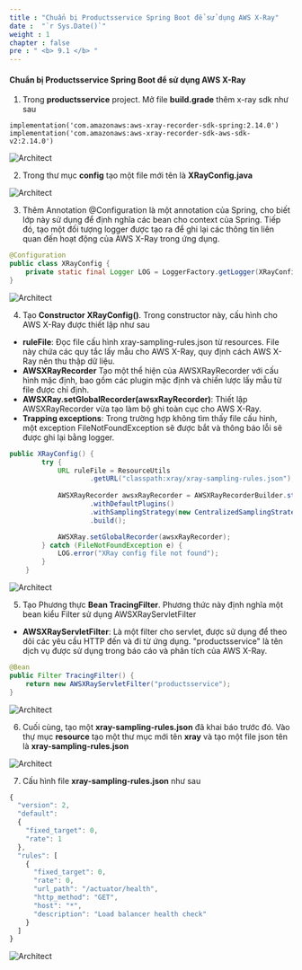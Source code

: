 ```yaml
---
title : "Chuẩn bị Productsservice Spring Boot để sử dụng AWS X-Ray"
date :  "`r Sys.Date()`" 
weight : 1
chapter : false
pre : " <b> 9.1 </b> "
---
```


#### Chuẩn bị Productsservice Spring Boot để sử dụng AWS X-Ray

1. Trong **productsservice** project. Mở file **build.grade** thêm x-ray sdk như sau

```
implementation('com.amazonaws:aws-xray-recorder-sdk-spring:2.14.0')
implementation('com.amazonaws:aws-xray-recorder-sdk-aws-sdk-v2:2.14.0')
```

![Architect](/images/9/repare/01.png/?featherlight=false&width=60pc)

2. Trong thư mục **config** tạo một file mới tên là **XRayConfig.java**

![Architect](/images/9/repare/02.png/?featherlight=false&width=60pc)


3. Thêm Annotation @Configuration là một annotation của Spring, cho biết lớp này sử dụng để định nghĩa các bean cho context của Spring. Tiếp đó, tạo một đối tượng logger được tạo ra để ghi lại các thông tin liên quan đến hoạt động của AWS X-Ray trong ứng dụng.

```java
@Configuration
public class XRayConfig {
    private static final Logger LOG = LoggerFactory.getLogger(XRayConfig.class);
}
```

![Architect](/images/9/repare/03.png/?featherlight=false&width=60pc)

4. Tạo **Constructor XRayConfig()**. Trong constructor này, cấu hình cho AWS X-Ray được thiết lập như sau
+ **ruleFile**: Đọc file cấu hình xray-sampling-rules.json từ resources. File này chứa các quy tắc lấy mẫu cho AWS X-Ray, quy định cách AWS X-Ray nên thu thập dữ liệu.
+ **AWSXRayRecorder** Tạo một thể hiện của AWSXRayRecorder với cấu hình mặc định, bao gồm các plugin mặc định và chiến lược lấy mẫu từ file được chỉ định.
+ **AWSXRay.setGlobalRecorder(awsxRayRecorder)**: Thiết lập AWSXRayRecorder vừa tạo làm bộ ghi toàn cục cho AWS X-Ray.
+ **Trapping exceptions**: Trong trường hợp không tìm thấy file cấu hình, một exception FileNotFoundException sẽ được bắt và thông báo lỗi sẽ được ghi lại bằng logger.


```java
public XRayConfig() {
        try {
            URL ruleFile = ResourceUtils
                    .getURL("classpath:xray/xray-sampling-rules.json");
            
            AWSXRayRecorder awsxRayRecorder = AWSXRayRecorderBuilder.standard()
                    .withDefaultPlugins()
                    .withSamplingStrategy(new CentralizedSamplingStrategy(ruleFile))
                    .build();

            AWSXRay.setGlobalRecorder(awsxRayRecorder);            
        } catch (FileNotFoundException e) {
            LOG.error("XRay config file not found");
        }
    }
```

![Architect](/images/9/repare/04.png/?featherlight=false&width=60pc)

5. Tạo Phương thực **Bean TracingFilter**. Phương thức này định nghĩa một bean kiểu Filter sử dụng AWSXRayServletFilter

+ **AWSXRayServletFilter**: Là một filter cho servlet, được sử dụng để theo dõi các yêu cầu HTTP đến và đi từ ứng dụng. "productsservice" là tên dịch vụ được sử dụng trong báo cáo và phân tích của AWS X-Ray.

```java
@Bean
public Filter TracingFilter() {
    return new AWSXRayServletFilter("productsservice");
}
```

![Architect](/images/9/repare/05.png/?featherlight=false&width=60pc)

6. Cuối cùng, tạo một **xray-sampling-rules.json** đã khai báo trước đó. Vào thự mục **resource** tạo một thư mục mới tên **xray** và tạo một file json tên là **xray-sampling-rules.json**

![Architect](/images/9/repare/06.png/?featherlight=false&width=60pc)

7. Cấu hình file **xray-sampling-rules.json** như sau

```js
{
  "version": 2,
  "default":
  {
    "fixed_target": 0,
    "rate": 1
  },
  "rules": [
    {
      "fixed_target": 0,
      "rate": 0,
      "url_path": "/actuator/health",
      "http_method": "GET",
      "host": "*",
      "description": "Load balancer health check"
    }
  ]
}
```
![Architect](/images/9/repare/07.png/?featherlight=false&width=60pc)
